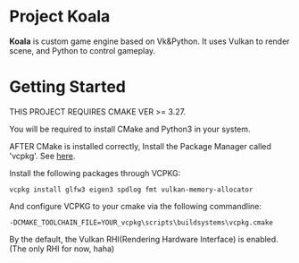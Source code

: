 # Project Koala

**Koala** is custom game engine based on Vk&Python. It uses Vulkan to render scene, and Python to control gameplay.

# Getting Started

THIS PROJECT REQUIRES CMAKE VER >= 3.27.

You will be required to install CMake and Python3 in your system. 

AFTER CMake is installed correctly, Install the Package Manager called 'vcpkg'. See [here](https://vcpkg.io/en/getting-started).

Install the following packages through VCPKG:

`vcpkg install glfw3 eigen3 spdlog fmt vulkan-memory-allocator`

And configure VCPKG to your cmake via the following commandline:

`-DCMAKE_TOOLCHAIN_FILE=YOUR_vcpkg\scripts\buildsystems\vcpkg.cmake`

By the default, the Vulkan RHI(Rendering Hardware Interface) is enabled. (The only RHI for now, haha)